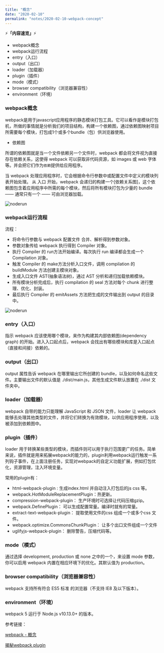 ```yaml
---
title: "概念"
date: "2020-02-10"
permalink: "notes/2020-02-10-webpack-concept"
---
```


⚡<strong>「内容速览」</strong>⚡

- webpack概念
- webpack运行流程
- entry（入口）
- output（出口）
- loader（加载器）
- plugin（插件）
- mode（模式）
- browser compatibility（浏览器兼容性）
- environment（环境）

### webpack概念
webpack是用于javascript应用程序的静态模块打包工具。它可以看作是模块打包机，所做的事情就是分析我们的项目结构，构建一个依赖图，通过依赖图映射项目所需要每个模块，打包成1个或多个bundle（包）供浏览器使用。

- 依赖图

所谓的依赖图就是当一个文件依赖另一个文件时，webpack 都会将文件视为直接存在依赖关系，这使得 webpack 可以获取非代码资源，如 images 或 web 字体等。并会把它们作为`依赖`提供给应用程序。

当 webpack 处理应用程序时，它会根据命令行参数中或配置文件中定义的模块列表开始处理。 从 入口 开始，webpack 会递归的构建一个[依赖关系图]，这个依赖图包含着应用程序中所需的每个模块，然后将所有模块打包为少量的 bundle —— 通常只有一个 —— 可由浏览器加载。

![noderun](~@images/webpack/webpack.png)

### webpack运行流程

流程：

- 将命令行参数与 webpack 配置文件 合并、解析得到参数对象。
- 参数对象传给 webpack 执行得到 Compiler 对象。
- 执行 Compiler 的 run方法开始编译。每次执行 run 编译都会生成一个 Compilation 对象。
- 触发 Compiler 的 make方法分析入口文件，调用 compilation 的 buildModule 方法创建主模块对象。
- 生成入口文件 AST(抽象语法树)，通过 AST 分析和递归加载依赖模块。
- 所有模块分析完成后，执行 compilation 的 seal 方法对每个 chunk 进行整理、优化、封装。
- 最后执行 Compiler 的 emitAssets 方法把生成的文件输出到 output 的目录中。

![noderun](~@images/webpack/webpack-run.png)


### entry（入口）
指示 webpack 应该使用哪个模块，来作为构建其内部依赖图(dependency graph) 的开始。进入入口起点后，webpack 会找出有哪些模块和库是入口起点（直接和间接）依赖的。

### output（出口）
output 属性告诉 webpack 在哪里输出它所创建的 bundle，以及如何命名这些文件。主要输出文件的默认值是 ./dist/main.js，其他生成文件默认放置在 ./dist 文件夹中。

### loader（加载器）
webpack 自带的能力只能理解 JavaScript 和 JSON 文件，loader 让 webpack 能够去处理其他类型的文件，并将它们转换为有效模块，以供应用程序使用，以及被添加到依赖图中。

### plugin（插件）
loader 用于转换某些类型的模块，而插件则可以用于执行范围更广的任务。简单来说，插件就是用来拓展webpack的能力的，plugin利用webpack运行触发一系列钩子事件，在上面注册任务，实现对webpack的自定义功能扩展，例如打包优化，资源管理，注入环境变量。

常用的plugin有：

- html-webpack-plugin : 生成index.html 并自动注入打包后的js css 等。
- webpack.HotModuleReplacementPlugin：热更新。
- compression-webpack-plugin： 生产环境时可选择让代码压缩gzip。
- webpack.DefinePlugin： 可以生成配置常量。编译时就有的常量。
- extract-text-webpack-plugin： 提取使用文件的css 组成一个或多个css 文件。
- webpack.optimize.CommonsChunkPlugin： 让多个出口文件组成一个文件
- uglifyjs-webpack-plugin： 删除警告，压缩代码等。

### mode（模式）
通过选择 development, production 或 none 之中的一个，来设置 mode 参数，你可以启用 webpack 内置在相应环境下的优化。其默认值为 production。

### browser compatibility（浏览器兼容性）
webpack 支持所有符合 ES5 标准 的浏览器（不支持 IE8 及以下版本）。

### environment（环境）
webpack 5 运行于 Node.js v10.13.0+ 的版本。

参考链接：

[webpack - 概念](https://webpack.docschina.org/concepts/)

[揭秘webpack plugin](https://segmentfault.com/a/1190000021593923)